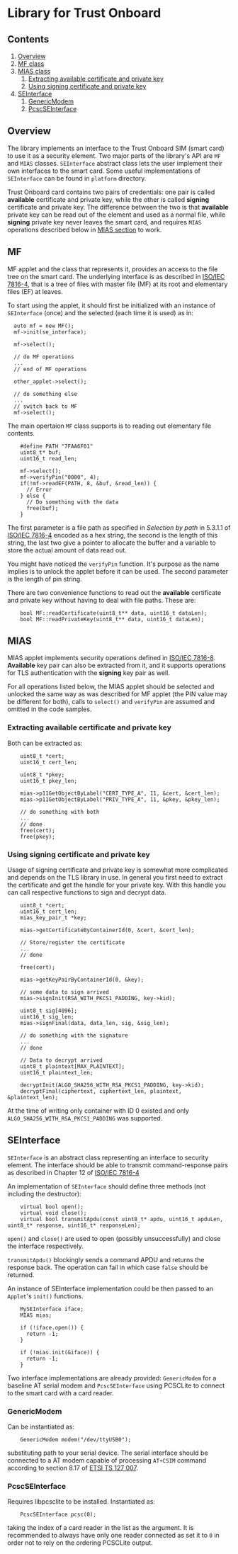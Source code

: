 # Library for Trust Onboard 

## Contents
1. [Overview](#overview)
1. [MF class](#mf)
1. [MIAS class](#mias)
    1. [Extracting available certificate and private key](#extracting-available-certificate-and-private-key)
    1. [Using signing certificate and private key](#using-signing-certificate-and-private-key)
1. [SEInterface](#seinterface)
    1. [GenericModem](#genericmodem)
    1. [PcscSEInterface](#pcscseinterface)

## Overview

The library implements an interface to the Trust Onboard SIM (smart card) to use it as a security element. Two major parts of the library's API are `MF` and `MIAS` classes. `SEInterface` abstract class lets the user implement their own interfaces to the smart card. Some useful implementations of `SEInterface` can be found in `platform` directory.

Trust Onboard card contains two pairs of credentials: one pair is called **available** certificate and private key, while the other is called **signing** certificate and private key. The difference between the two is that **available** private key can be read out of the element and used as a normal file, while **signing** private key never leaves the smart card, and requires `MIAS` operations described below in [MIAS section](#MIAS) to work.

## MF
MF applet and the class that represents it, provides an access to the file tree on the smart card. The underlying interface is as described in [ISO/IEC 7816-4](https://www.iso.org/standard/54550.html), that is a tree of files with master file (MF) at its root and elementary files (EF) at leaves.

To start using the applet, it should first be initialized with an instance of `SEInterface` (once) and the selected (each time it is used) as in:

```
  auto mf = new MF();
  mf->init(se_interface);

  mf->select();

  // do MF operations
  ...
  // end of MF operations

  other_applet->select();

  // do something else
  ...
  // switch back to MF
  mf->select();
```

The main opertaion `MF` class supports is to reading out elementary file contents.

```
    #define PATH "7FAA6F01"
    uint8_t* buf;
    uint16_t read_len;

    mf->select();
    mf->verifyPin("0000", 4);
    if(!mf->readEF(PATH, 8, &buf, &read_len)) {
      // Error
    } else {
      // Do something with the data
      free(buf);
    }
```

The first parameter is a file path as specified in *Selection by path* in 5.3.1.1 of [ISO/IEC 7816-4](https://www.iso.org/standard/54550.html) encoded as a hex string, the second is the length of this string, the last two give a pointer to allocate the buffer and a variable to store the actual amount of data read out.

You might have noticed the `verifyPin` function. It's purpose as the name implies is to unlock the applet before it can be used. The second parameter is the length of pin string.

There are two convenience functions to read out the **available** certificate and private key without having to deal with file paths. These are:

```
    bool MF::readCertificate(uint8_t** data, uint16_t dataLen);
    bool MF::readPrivateKey(uint8_t** data, uint16_t dataLen);
```

## MIAS
MIAS applet implements security operations defined in [ISO/IEC 7816-8](https://www.iso.org/standard/66092.html). **Available** key pair can also be extracted from it, and it supports operations for TLS authentication with the **signing** key pair as well.

For all operations listed below, the MIAS applet should be selected and unlocked the same way as was described for MF applet (the PIN value may be different for both), calls to `select()` and `verifyPin` are assumed and omitted in the code samples.

### Extracting available certificate and private key
Both can be extracted as:

```
    uint8_t *cert;
    uint16_t cert_len;

    uint8_t *pkey;
    uint16_t pkey_len;

    mias->p11GetObjectByLabel("CERT_TYPE_A", 11, &cert, &cert_len);
    mias->p11GetObjectByLabel("PRIV_TYPE_A", 11, &pkey, &pkey_len);

    // do something with both
    ...
    // done
    free(cert);
    free(pkey);
```

### Using signing certificate and private key
Usage of signing certificate and private key is somewhat more complicated and depends on the TLS library in use. In general you first need to extract the certificate and get the handle for your private key. With this handle you can call respective functions to sign and decrypt data.

```
    uint8_t *cert;
    uint16_t cert_len;
    mias_key_pair_t *key;

    mias->getCertificateByContainerId(0, &cert, &cert_len);

    // Store/register the certificate
    ...
    // done

    free(cert);

    mias->getKeyPairByContainerId(0, &key);

    // some data to sign arrived
    mias->signInit(RSA_WITH_PKCS1_PADDING, key->kid);

    uint8_t sig[4096];
    uint16_t sig_len;
    mias->signFinal(data, data_len, sig, &sig_len);

    // do something with the signature
    ...
    // done

    // Data to decrypt arrived
    uint8_t plaintext[MAX_PLAINTEXT];
    uint16_t plaintext_len;

    decryptInit(ALGO_SHA256_WITH_RSA_PKCS1_PADDING, key->kid);
    decryptFinal(ciphertext, ciphertext_len, plaintext, &plaintext_len);
``` 

At the time of writing only container with ID 0 existed and only `ALGO_SHA256_WITH_RSA_PKCS1_PADDING` was supported.

## SEInterface
`SEInterface` is an abstract class representing an interface to security element. The interface should be able to transmit command-response pairs as described in Chapter 12 of [ISO/IEC 7816-4](https://www.iso.org/standard/38770.html)

An implementation of `SEInterface` should define three methods (not including the destructor):

```
    virtual bool open();
    virtual void close();
    virtual bool transmitApdu(const uint8_t* apdu, uint16_t apduLen, uint8_t* response, uint16_t* responseLen);
```

`open()` and `close()` are used to open (possibly unsuccessfully) and close the interface respectively.

`transmitApdu()` blockingly sends a command APDU and returns the response back. The operation can fail in which case `false` should be returned.

An instance of SEInterface implementation could be then passed to an `Applet`'s `init()` functions.

```
    MySEInterface iface;
    MIAS mias;

    if (!iface.open()) {
      return -1;
    }

    if (!mias.init(&iface)) {
      return -1;
    }
```

Two interface implementations are already provided: `GenericModem` for a baseline AT serial modem and `PcscSEInterface` using PCSCLite to connect to the smart card with a card reader.

### GenericModem

Can be instantiated as:

```
    GenericModem modem("/dev/ttyUSB0");
```

substituting path to your serial device. The serial interface should be connected to a AT modem capable of processing `AT+CSIM` command according to section 8.17 of [ETSI TS 127 007](https://www.etsi.org/deliver/etsi_ts/127000_127099/127007/13.04.00_60/ts_127007v130400p.pdf).

### PcscSEInterface

Requires libpcsclite to be installed. Instantiated as:

```
    PcscSEInterface pcsc(0);
```

taking the index of a card reader in the list as the argument. It is recommended to always have only one reader connected as set it to `0` in order not to rely on the ordering PCSCLite output.
